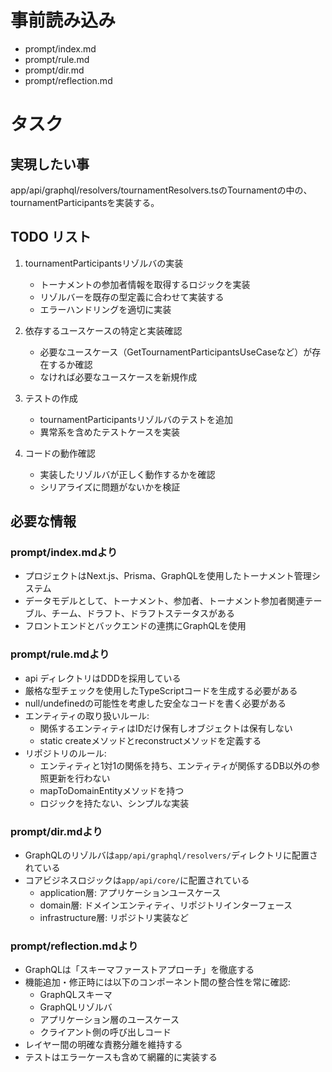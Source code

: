 # 事前読み込み

- prompt/index.md
- prompt/rule.md
- prompt/dir.md
- prompt/reflection.md

# タスク

## 実現したい事

app/api/graphql/resolvers/tournamentResolvers.tsのTournamentの中の、tournamentParticipantsを実装する。

## TODO リスト

1. tournamentParticipantsリゾルバの実装

   - トーナメントの参加者情報を取得するロジックを実装
   - リゾルバーを既存の型定義に合わせて実装する
   - エラーハンドリングを適切に実装

2. 依存するユースケースの特定と実装確認

   - 必要なユースケース（GetTournamentParticipantsUseCaseなど）が存在するか確認
   - なければ必要なユースケースを新規作成

3. テストの作成

   - tournamentParticipantsリゾルバのテストを追加
   - 異常系を含めたテストケースを実装

4. コードの動作確認
   - 実装したリゾルバが正しく動作するかを確認
   - シリアライズに問題がないかを検証

## 必要な情報

### prompt/index.mdより

- プロジェクトはNext.js、Prisma、GraphQLを使用したトーナメント管理システム
- データモデルとして、トーナメント、参加者、トーナメント参加者関連テーブル、チーム、ドラフト、ドラフトステータスがある
- フロントエンドとバックエンドの連携にGraphQLを使用

### prompt/rule.mdより

- api ディレクトリはDDDを採用している
- 厳格な型チェックを使用したTypeScriptコードを生成する必要がある
- null/undefinedの可能性を考慮した安全なコードを書く必要がある
- エンティティの取り扱いルール:
  - 関係するエンティティはIDだけ保有しオブジェクトは保有しない
  - static createメソッドとreconstructメソッドを定義する
- リポジトリのルール:
  - エンティティと1対1の関係を持ち、エンティティが関係するDB以外の参照更新を行わない
  - mapToDomainEntityメソッドを持つ
  - ロジックを持たない、シンプルな実装

### prompt/dir.mdより

- GraphQLのリゾルバは`app/api/graphql/resolvers/`ディレクトリに配置されている
- コアビジネスロジックは`app/api/core/`に配置されている
  - application層: アプリケーションユースケース
  - domain層: ドメインエンティティ、リポジトリインターフェース
  - infrastructure層: リポジトリ実装など

### prompt/reflection.mdより

- GraphQLは「スキーマファーストアプローチ」を徹底する
- 機能追加・修正時には以下のコンポーネント間の整合性を常に確認:
  - GraphQLスキーマ
  - GraphQLリゾルバ
  - アプリケーション層のユースケース
  - クライアント側の呼び出しコード
- レイヤー間の明確な責務分離を維持する
- テストはエラーケースも含めて網羅的に実装する
